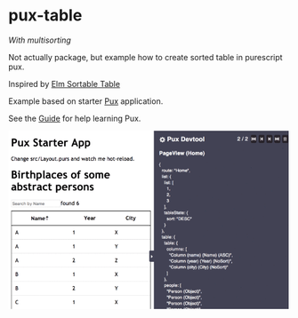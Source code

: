 # pux-table

*With multisorting*

Not actually package, but example how to create sorted table in purescript pux.

Inspired by [Elm Sortable Table](https://github.com/evancz/elm-sortable-table/)

Example based on starter [Pux](https://github.com/alexmingoia/purescript-pux/) application.

See the [Guide](https://alexmingoia.github.io/purescript-pux) for help learning
Pux.

![](demo.gif)
